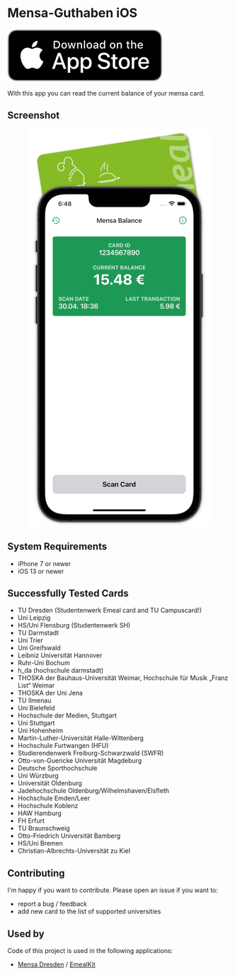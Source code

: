 # Mensa-Guthaben iOS
[![Download on the App Store](.github/appstore-badge.svg)](https://apps.apple.com/us/app/mensa-guthaben/id1476859721)

With this app you can read the current balance of your mensa card.

## Screenshot
<p align="center">
  <img src=".github/screenshot.png" />
</p>

## System Requirements
- iPhone 7 or newer
- iOS 13 or newer

## Successfully Tested Cards
* TU Dresden (Studentenwerk Emeal card and TU Campuscard!)
* Uni Leipzig
* HS/Uni Flensburg (Studentenwerk SH)
* TU Darmstadt
* Uni Trier
* Uni Greifswald
* Leibniz Universität Hannover
* Ruhr-Uni Bochum
* h_da (hochschule darmstadt)
* THOSKA der Bauhaus-Universität Weimar, Hochschule für Musik „Franz List“ Weimar
* THOSKA der Uni Jena
* TU Ilmenau
* Uni Bielefeld
* Hochschule der Medien, Stuttgart
* Uni Stuttgart
* Uni Hohenheim
* Martin-Luther-Universität Halle-Wittenberg
* Hochschule Furtwangen (HFU)
* Studierendenwerk Freiburg-Schwarzwald (SWFR)
* Otto-von-Guericke Universität Magdeburg
* Deutsche Sporthochschule
* Uni Würzburg
* Universität Oldenburg
* Jadehochschule Oldenburg/Wilhelmshaven/Elsfleth
* Hochschule Emden/Leer
* Hochschule Koblenz
* HAW Hamburg
* FH Erfurt
* TU Braunschweig
* Otto-Friedrich Universität Bamberg
* HS/Uni Bremen
* Christian-Albrechts-Universität zu Kiel

## Contributing
I'm happy if you want to contribute. Please open an issue if you want to:
- report a bug / feedback
- add new card to the list of supported universities

## Used by
Code of this project is used in the following applications:
* [Mensa Dresden](https://github.com/kiliankoe/MensaDresden) / [EmealKit](https://github.com/kiliankoe/EmealKit)
